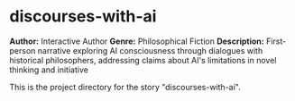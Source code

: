 # discourses-with-ai

**Author:** Interactive Author
**Genre:** Philosophical Fiction
**Description:** First-person narrative exploring AI consciousness through dialogues with historical philosophers, addressing claims about AI's limitations in novel thinking and initiative

This is the project directory for the story "discourses-with-ai".

